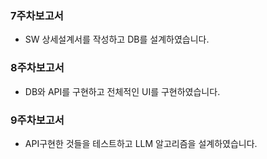 ### 7주차보고서
- SW 상세설계서를 작성하고 DB를 설계하였습니다.
### 8주차보고서
- DB와 API를 구현하고 전체적인 UI를 구현하였습니다.
### 9주차보고서
- API구현한 것들을 테스트하고 LLM 알고리즘을 설계하였습니다.
